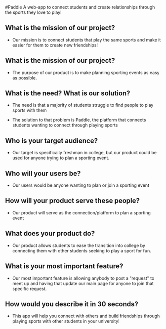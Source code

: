 #Paddle
A web-app to connect students and create relationships through the sports they love to play!

## What is the mission of our project?
- Our mission is to connect students that play the same sports and make it
easier for them to create new friendships!

## What is the mission of our project?
- The purpose of our product is to make planning sporting events as easy as possible.

## What is the need? What is our solution?
- The need is that a majority of students struggle to find people to play sports with them

- The solution to that problem is Paddle, the platform that connects students wanting to connect through playing sports

## Who is your target audience?
- Our target is specifically freshman in college, but our product could be used for anyone trying to plan a sporting event.

## Who will your users be?
- Our users would be anyone wanting to plan or join a sporting event

## How will your product serve these people?
- Our product will serve as the connection/platform to plan a sporting event

## What does your product do?
- Our product allows students to ease the transition into college by connecting them with other students seeking to play a sport for fun.

## What is your most important feature?
- Our most important feature is allowing anybody to post a "request" to meet up and having that update our main page for anyone to join that specific request.

## How would you describe it in 30 seconds?
- This app will help you connect with others and build friendships through playing sports with other students in your university!
